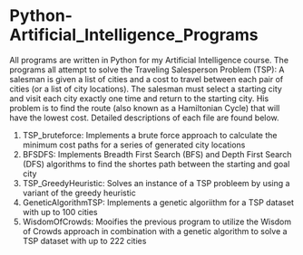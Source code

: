 # Python-Artificial_Intelligence_Programs
All programs are written in Python for my Artificial Intelligence course. The programs all attempt to solve the Traveling Salesperson Problem (TSP): A salesman is given a list of cities and a cost to travel between each pair of cities (or a list of city locations). The salesman must select a starting city and visit each city exactly one time and return to the starting city. His problem is to find the route (also known as a Hamiltonian Cycle) that will have the lowest cost. Detailed descriptions of each file are found below. 

1. TSP_bruteforce: Implements a brute force approach to calculate the minimum cost paths for a series of generated city locations
2. BFSDFS: Implements  Breadth First Search (BFS) and Depth First Search (DFS) algorithms to find the shortes path between the starting and goal city
3. TSP_GreedyHeuristic: Solves an instance of a TSP probleem by using a variant of the greedy heuristic
4. GeneticAlgorithmTSP: Implements a genetic algoriithm for a TSP dataset with up to 100 cities
5. WisdomOfCrowds: Mooifies the previous program to utilize the Wisdom of Crowds approach in combination with a genetic algorithm to solve a TSP dataset with up to 222 cities



